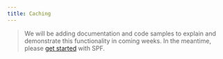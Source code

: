 ```yaml
---
title: Caching
---
```



> We will be adding documentation and code samples to explain and demonstrate
> this functionality in coming weeks.  In the meantime, please
> [get started][start] with SPF.



[start]: ../start.md

